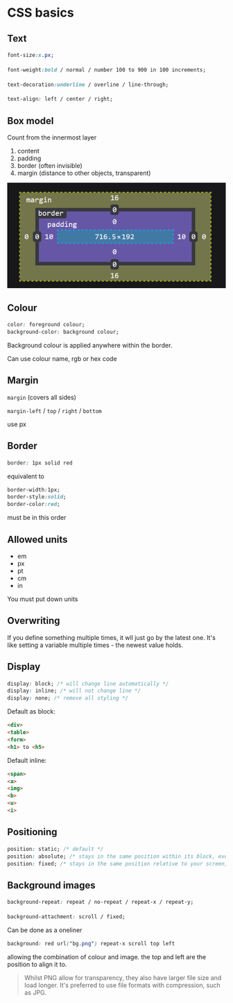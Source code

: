 <h1>CSS basics</h1>

<h2>Text</h2>

```css
font-size:x.px;

font-weight:bold / normal / number 100 to 900 in 100 increments;

text-decoration:underline / overline / line-through;

text-align: left / center / right;
```

<h2>Box model</h2>

Count from the innermost layer
1) content
2) padding
3) border (often invisible)
4) margin (distance to other objects, transparent)

![Box model](image.png)

<h2>Colour</h2>

```css
color: foreground colour;
background-color: background colour;
```

Background colour is applied anywhere within the border.

Can use colour name, rgb or hex code

<h2>Margin</h2>

`margin` (covers all sides)

`margin-left` / `top` / `right` / `bottom`

use px

<h2>Border</h2>

```css
border: 1px solid red
```

equivalent to
```css
border-width:1px;
border-style:solid;
border-color:red;
```

must be in this order

<h2> Allowed units </h2>

* em
* px
* pt
* cm
* in

You must put down units

<h2> Overwriting </h2>

If you define something multiple times, it wll just go by the latest one. It's like setting a variable multiple times - the newest value holds.

<h2> Display </h2>

```css
display: block; /* will change line automatically */
display: inline; /* will not change line */
display: none; /* remove all styling */
```

Default as block:
```html
<div>
<table>
<form>
<h1> to <h5>
```
Default inline:
```html
<span>
<a>
<img>
<b>
<u>
<i>
```

<h2> Positioning </h2>

```css
position: static; /* default */
position: absolute; /* stays in the same position within its block, even if the display changes. set at least 1 of top, bottom, left, right */
position: fixed; /* stays in the same position relative to your screen, moving the display moves it so it appears in the same position (e.g. bottom right) */
```

<h2> Background images </h2>

```css
background-repeat: repeat / no-repeat / repeat-x / repeat-y;

background-attachment: scroll / fixed;
```

Can be done as a oneliner
```css
background: red url("bg.png") repeat-x scroll top left
```
allowing the combination of colour and image. the top and left are the position to align it to.

> Whilst PNG allow for transparency, they also have larger file size and load longer. It's preferred to use file formats with compression, such as JPG.
